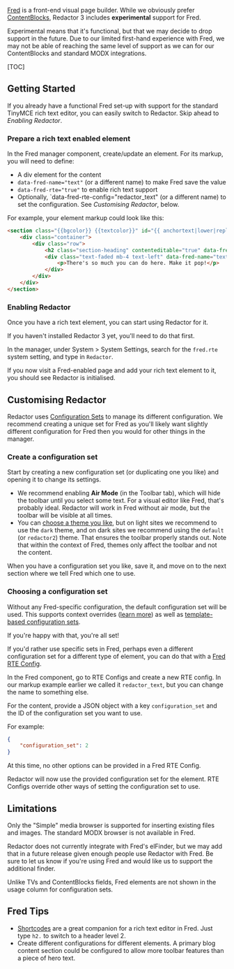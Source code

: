 [Fred](http://modx.com/extras/package/fred) is a front-end visual page builder. While we obviously prefer [ContentBlocks](https://modmore.com/contentblocks/), Redactor 3 includes **experimental** support for Fred. 

Experimental means that it's functional, but that we may decide to drop support in the future. Due to our limited first-hand experience with Fred, we may not be able of reaching the same level of support as we can for our ContentBlocks and standard MODX integrations. 

[TOC]

## Getting Started

If you already have a functional Fred set-up with support for the standard TinyMCE rich text editor, you can easily switch to Redactor. Skip ahead to _Enabling Redactor_.

### Prepare a rich text enabled element

In the Fred manager component, create/update an element. For its markup, you will need to define:

- A div element for the content
- `data-fred-name="text"` (or a different name) to make Fred save the value
- `data-fred-rte="true"` to enable rich text support
- Optionally, `data-fred-rte-config="redactor_text" (or a different name) to set the configuration. See _Customising Redactor_, below.

For example, your element markup could look like this:

``` html
<section class="{{bgcolor}} {{textcolor}}" id="{{ anchortext|lower|replace({' ': ''}) }}" data-fred-render="{{published}}">
    <div class="container">
        <div class="row">
            <h2 class="section-heading" contenteditable="true" data-fred-name="head">Learn more about this awesome feature!</h2>
            <div class="text-faded mb-4 text-left" data-fred-name="text" data-fred-rte="true" data-fred-rte-config="redactor_text">
                <p>There's so much you can do here. Make it pop!</p>
            </div>
        </div>
    </div>
</section>
``` 

### Enabling Redactor 

Once you have a rich text element, you can start using Redactor for it.

If you haven't installed Redactor 3 yet, you'll need to do that first.

In the manager, under System > System Settings, search for the `fred.rte` system setting, and type in `Redactor`. 

If you now visit a Fred-enabled page and add your rich text element to it, you should see Redactor is initialised. 

## Customising Redactor

Redactor uses [Configuration Sets](../Configuration_Sets) to manage its different configuration. We recommend creating a unique set for Fred as you'll likely want slightly different configuration for Fred then you would for other things in the manager. 

### Create a configuration set

Start by creating a new configuration set (or duplicating one you like) and opening it to change its settings.

- We recommend enabling **Air Mode** (in the Toolbar tab), which will hide the toolbar until you select some text. For a visual editor like Fred, that's probably ideal. Redactor will work in Fred without air mode, but the toolbar will be visible at all times. 
- You can [choose a theme you like](../Themes), but on light sites we recommend to use the `dark` theme, and on dark sites we recommend using the `default` (or `redactor2`) theme. That ensures the toolbar properly stands out. Note that within the context of Fred, themes only affect the toolbar and not the content. 

When you have a configuration set you like, save it, and move on to the next section where we tell Fred which one to use.

### Choosing a configuration set

Without any Fred-specific configuration, the default configuration set will be used. This supports context overrides ([learn more](Content)) as well as [template-based configuration sets](Template). 

If you're happy with that, you're all set!

If you'd rather use specific sets in Fred, perhaps even a different configuration set for a different type of element, you can do that with a [Fred RTE Config](https://modxcms.github.io/fred/themer/cmp/rte_configs/). 

In the Fred component, go to RTE Configs and create a new RTE config. In our markup example earlier we called it `redactor_text`, but you can change the name to something else. 

For the content, provide a JSON object with a key `configuration_set` and the ID of the configuration set you want to use. 

For example:

```json
{
    "configuration_set": 2
}
```

At this time, no other options can be provided in a Fred RTE Config.

Redactor will now use the provided configuration set for the element. RTE Configs override other ways of setting the configuration set to use.

## Limitations

Only the "Simple" media browser is supported for inserting existing files and images. The standard MODX browser is not available in Fred. 

Redactor does not currently integrate with Fred's elFinder, but we may add that in a future release given enough people use Redactor with Fred. Be sure to let us know if you're using Fred and would like us to support the additional finder.

Unlike TVs and ContentBlocks fields, Fred elements are not shown in the usage column for configuration sets.

## Fred Tips

- [Shortcodes](../Shortcodes) are a great companion for a rich text editor in Fred. Just type `h2.` to switch to a header level 2.
- Create different configurations for different elements. A primary blog content section could be configured to allow more toolbar features than a piece of hero text.
